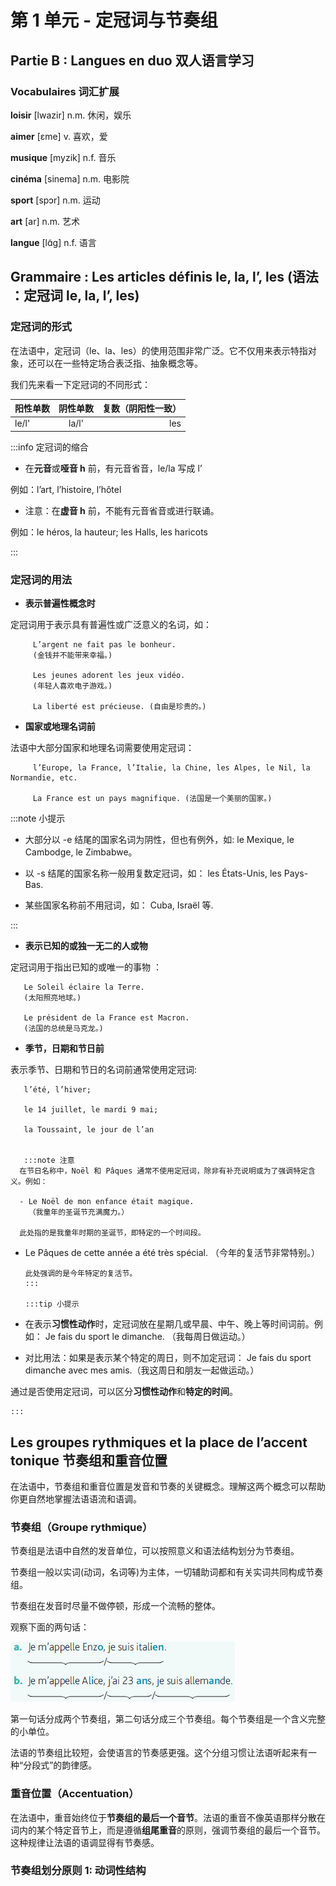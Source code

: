 # 第 1 单元 - 定冠词与节奏组

## Partie B : Langues en duo 双人语言学习

### Vocabulaires 词汇扩展

**loisir** [lwazir] n.m. 休闲，娱乐

**aimer** [ɛme] v. 喜欢，爱

**musique** [myzik] n.f. 音乐

**cinéma** [sinema] n.m. 电影院

**sport** [spɔr] n.m. 运动

**art** [ar] n.m. 艺术

**langue** [lɑ̃ɡ] n.f. 语言

## Grammaire : Les articles définis le, la, l’, les (语法 ：定冠词 le, la, l’, les)

### 定冠词的形式

在法语中，定冠词（le、la、les）的使用范围非常广泛。它不仅用来表示特指对象，还可以在一些特定场合表泛指、抽象概念等。

我们先来看一下定冠词的不同形式：

| 阳性单数 | 阴性单数 | 复数（阴阳性一致） |
| :------- | :------: | -----------------: |
| le/l'    |  la/l'   |                les |

:::info 定冠词的缩合

-   在**元音**或**哑音 h** 前，有元音省音，le/la 写成 l’

例如：l’art, l’histoire, l’hôtel

-   注意：在**虚音 h** 前，不能有元音省音或进行联诵。

例如：le héros, la hauteur;
les Halls, les haricots

:::

### 定冠词的用法

-   **表示普遍性概念时**

定冠词用于表示具有普遍性或广泛意义的名词，如：

         L’argent ne fait pas le bonheur.
         (金钱并不能带来幸福。)

         Les jeunes adorent les jeux vidéo.
         (年轻人喜欢电子游戏。)

         La liberté est précieuse. (自由是珍贵的。)

-   **国家或地理名词前**

法语中大部分国家和地理名词需要使用定冠词：

         l’Europe, la France, l’Italie, la Chine, les Alpes, le Nil, la Normandie, etc.

         La France est un pays magnifique. (法国是一个美丽的国家。)

:::note 小提示

-   大部分以 -e 结尾的国家名词为阴性，但也有例外，如: le Mexique, le Cambodge, le Zimbabwe。

-   以 -s 结尾的国家名称一般用复数定冠词，如：
    les États-Unis, les Pays-Bas.

-   某些国家名称前不用冠词，如：
    Cuba, Israël 等.

:::

-   **表示已知的或独一无二的人或物**

定冠词用于指出已知的或唯一的事物 ：

       Le Soleil éclaire la Terre.
       (太阳照亮地球。)

       Le président de la France est Macron.
       (法国的总统是马克龙。)

-   **季节，日期和节日前**

表示季节、日期和节日的名词前通常使用定冠词:

       l’été, l’hiver;

       le 14 juillet, le mardi 9 mai;

       la Toussaint, le jour de l’an


       :::note 注意
      在节日名称中，Noël 和 Pâques 通常不使用定冠词，除非有补充说明或为了强调特定含义。例如：

      - Le Noël de mon enfance était magique.
        （我童年的圣诞节充满魔力。）

      此处指的是我童年时期的圣诞节，即特定的一个时间段。

-   Le Pâques de cette année a été très spécial.
    （今年的复活节非常特别。）

        此处强调的是今年特定的复活节。
        :::

        :::tip 小提示

-   在表示**习惯性动作**时，定冠词放在星期几或早晨、中午、晚上等时间词前。例如：
    Je fais du sport le dimanche.
    （我每周日做运动。）

-   对比用法：如果是表示某个特定的周日，则不加定冠词：
    Je fais du sport dimanche avec mes amis.（我这周日和朋友一起做运动。）

通过是否使用定冠词，可以区分**习惯性动作**和**特定的时间**。

    :::

## Les groupes rythmiques et la place de l’accent tonique 节奏组和重音位置

在法语中，节奏组和重音位置是发音和节奏的关键概念。理解这两个概念可以帮助你更自然地掌握法语语流和语调。

### 节奏组（Groupe rythmique）

节奏组是法语中自然的发音单位，可以按照意义和语法结构划分为节奏组。

节奏组一般以实词(动词，名词等)为主体，一切辅助词都和有关实词共同构成节奏组。

节奏组在发音时尽量不做停顿，形成一个流畅的整体。

观察下面的两句话：

![groupe rythmique](../assets/img/groupe_rythmique.png)

第一句话分成两个节奏组，第二句话分成三个节奏组。每个节奏组是一个含义完整的小单位。

法语的节奏组比较短，会使语言的节奏感更强。这个分组习惯让法语听起来有一种“分段式”的韵律感。

### 重音位置（Accentuation）

在法语中，重音始终位于**节奏组的最后一个音节**。法语的重音不像英语那样分散在词内的某个特定音节上，而是遵循**组尾重音**的原则，强调节奏组的最后一个音节。这种规律让法语的语调显得有节奏感。

### 节奏组划分原则 1: 动词性结构
